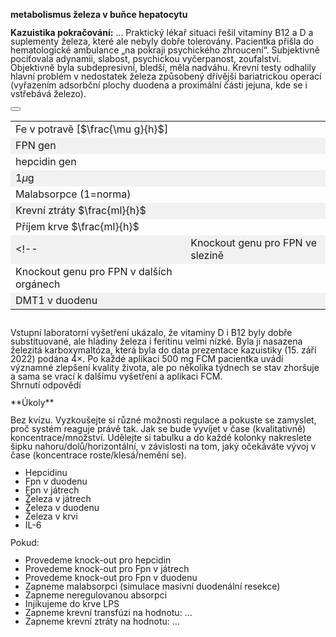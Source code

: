 <style>
img[alt^="image"] {max-width:20px;}
img[alt^="bigimage"] {  max-height:60px}
tbody tr:nth-child(even){background-color:#f1f1f1}
</style><div class="w3-row">
<div class="w3-col s12 m8 l8 w3-center">

**metabolismus železa v buňce hepatocytu**
<bdl-animate-adobe src="Hepatocyt_2_FinalObrazovka5_Text.js" width="800" height="600" name="Hepatocyt_2_FinalObrazovka5_Text" fromid="idfmi" responsive="true"></bdl-animate-adobe>
<bdl-bind2a-text findex="4" aname="children.1.Hodnota8_text" convertor="1,57.717"></bdl-bind2a-text>
<bdl-bind2a-text findex="16" aname="children.1.Hodnota5_text" convertor="1,15.9"></bdl-bind2a-text>
<bdl-bind2a-text findex="3" aname="children.1.Hodnota3_text" convertor="1,1.513"></bdl-bind2a-text>
<bdl-bind2a-text findex="17" aname="children.1.Hodnota6_text"></bdl-bind2a-text>
<bdl-bind2a-text findex="10" aname="children.1.Hodnota2_text"></bdl-bind2a-text>
<bdl-bind2a-text findex="11" aname="children.1.Hodnota4_text" convertor="1,100"></bdl-bind2a-text>
<bdl-bind2a-text findex="9" aname="children.1.Hodnota1_text" convertor="1,100,0.00000001"></bdl-bind2a-text>
<bdl-bind2a-text findex="2" aname="children.1.Hodnota7_text" convertor="1,19.24"></bdl-bind2a-text>
<bdl-bind2a findex="24" aname="children.1.KapackaFeFialovaSipkaOut_anim" amin="0" amax="99"></bdl-bind2a>
<bdl-bind2a findex="25" aname="children.1.StrikackaFeFialovaSipkaIn_anim" amin="0" amax="159"></bdl-bind2a>
<bdl-bind2a findex="13" aname="children.1.ZlutaSipka1_anim" amin="0" amax="159"></bdl-bind2a>
<bdl-bind2a findex="26" aname="children.1.FialovaSipkaTransferin_anim" amin="0" amax="159"></bdl-bind2a>
<bdl-bind2a findex="14" aname="children.1.SipkaTmaveModraBMP6_anim" amin="0" amax="159"></bdl-bind2a>
<bdl-bind2a findex="15" aname="children.1.SipkaIL6_anim" amin="0" amax="159" fmin="0" fmax="1"></bdl-bind2a>
<bdl-bind2a findex="1" aname="children.1.CervenaSipka5_anim" amin="0" amax="159" fmin="2" fmax="10"></bdl-bind2a>
<bdl-bind2a findex="17" aname="children.1.Merak6_anim" amin="0" amax="99"></bdl-bind2a>
<bdl-bind2a findex="1" aname="children.1.TransferinSipkaOranzova1_anim" amin="0" amax="159" fmin="2" fmax="10"></bdl-bind2a>
<bdl-bind2a findex="26" aname="children.1.CervenaSipka3_anim" amin="0" amax="159"></bdl-bind2a>
<bdl-bind2a findex="26" aname="children.1.CervenaSipka2_anim" amin="0" amax="159"></bdl-bind2a>
<bdl-bind2a findex="1" aname="children.1.TransferinSipkaOranzova2_anim" amin="0" amax="159" fmin="2" fmax="10"></bdl-bind2a>
<bdl-bind2a findex="14" aname="children.1.SmadSipka_anim" amin="0" amax="159"></bdl-bind2a>
<bdl-bind2a findex="11" aname="children.1.SmatSipka_anim" amin="0" amax="159" fmin="0" fmax="500"></bdl-bind2a>
<bdl-bind2a findex="4" aname="children.1.children.573.Fe3SkupinaMitochondrie1_anim" amin="0" amax="159"></bdl-bind2a>
<bdl-bind2a findex="2" aname="children.1.children.573.KanalSedy_anim" amin="0" amax="159"></bdl-bind2a>
<bdl-bind2a findex="2" aname="children.1.children.573.MitochondrieSipkaCervena1_anim" amin="0" amax="159"></bdl-bind2a>
<bdl-bind2a findex="2" aname="children.1.children.573.MitochondrieSipkaCervena2_anim" amin="0" amax="159"></bdl-bind2a>
<bdl-bind2a findex="16" aname="children.1.Merak5_anim" amin="0" amax="99"></bdl-bind2a>
<bdl-bind2a findex="2" aname="children.1.Merak7_anim" amin="0" amax="99" fmin="0" fmax="40"></bdl-bind2a>
<bdl-bind2a findex="23" aname="children.1.children.516.MerakSemaforu5_anim" amin="0" amax="159"></bdl-bind2a>
<bdl-bind2a findex="22" aname="children.1.children.516.MerakSemaforu4_anim" amin="0" amax="159"></bdl-bind2a>
<bdl-bind2a findex="17" aname="children.1.children.516.MerakSemaforu3_anim" amin="0" amax="159"></bdl-bind2a>
<bdl-bind2a findex="21" aname="children.1.children.516.MerakSemaforu2_anim" amin="0" amax="159"></bdl-bind2a>
<bdl-bind2a findex="10" aname="children.1.children.516.MerakSemaforu1_anim" amin="0" amax="159"></bdl-bind2a>
<bdl-bind2a findex="20" aname="children.1.children.516.Semafor5_anim" amin="0" amax="10" fmin="0" fmax="1"></bdl-bind2a>
<bdl-bind2a findex="19" aname="children.1.children.516.Semafor4_anim" amin="0" amax="10" fmin="0" fmax="1"></bdl-bind2a>
<bdl-bind2a findex="7" aname="children.1.children.516.Semafor3_anim" amin="0" amax="10" fmin="0" fmax="1"></bdl-bind2a>
<bdl-bind2a findex="18" aname="children.1.children.516.Semafor2_anim" amin="0" amax="10" fmin="0" fmax="1"></bdl-bind2a>
<bdl-bind2a findex="8" aname="children.1.children.516.Semafor1_anim" amin="0" amax="10" fmin="0" fmax="1"></bdl-bind2a>
<bdl-bind2a findex="15" aname="children.1.ModraRuzovaPruhovanaSipka_anim" amin="159" amax="0" fmin="0" fmax="3000"></bdl-bind2a>
<bdl-bind2a findex="3" aname="children.1.children.511.FeTransferin_anim" amin="0" amax="159"></bdl-bind2a>
<bdl-bind2a findex="9" aname="children.1.ModraPruhovana_anim" amin="159" amax="0" fmin="0" fmax="6.5e-11"></bdl-bind2a>
<bdl-bind2a findex="1" aname="children.1.TransferinSipkaOranova2_anim" amin="0" amax="159" fmin="2" fmax="10"></bdl-bind2a>
<bdl-bind2a findex="17" aname="children.1.SipkaRuzova1_anim" amin="0" amax="159"></bdl-bind2a>
<bdl-bind2a findex="4" aname="children.1.Fe3SkupinaMitochondrie2_anim" amin="0" amax="159"></bdl-bind2a>
<bdl-bind2a findex="1" aname="children.1.ModraSipka2_anim" amin="0" amax="159" fmin="2" fmax="10"></bdl-bind2a>
<bdl-bind2a findex="1" aname="children.1.ModraSipka1_anim" amin="0" amax="159" fmin="2" fmax="10"></bdl-bind2a>
<bdl-bind2a findex="10" aname="children.1.Hepcidin_anim" amin="159" amax="0"></bdl-bind2a>
<bdl-bind2a findex="14" aname="children.1.TmaveModraSipka_anim" amin="0" amax="159"></bdl-bind2a>
<bdl-bind2a findex="15" aname="children.1.Ruzova1_anim" amin="0" amax="159" fmin="0" fmax="1"></bdl-bind2a>
<bdl-bind2a findex="1" aname="children.1.CervenaSipka6_anim" amin="0" amax="159" fmin="2" fmax="10"></bdl-bind2a>
<bdl-bind2a findex="1" aname="children.1.CervenaSipka1_anim" amin="0" amax="159" fmin="2" fmax="10"></bdl-bind2a>
<bdl-bind2a findex="1" aname="children.1.TransferinSipkaOranova1_anim" amin="0" amax="159" fmin="2" fmax="10"></bdl-bind2a>
<bdl-bind2a findex="13" aname="children.1.ZlutaSipka3_anim" amin="0" amax="159"></bdl-bind2a>
<bdl-bind2a findex="13" aname="children.1.ZlutaSipka2_anim" amin="0" amax="159"></bdl-bind2a>
<bdl-bind2a findex="12" aname="children.1.RuzovaZlutaPruhovanaSipka_anim" amin="159" amax="0"></bdl-bind2a>
<bdl-bind2a findex="2" aname="children.1.KanalSedy2_anim" amin="0" amax="159"></bdl-bind2a>
<bdl-bind2a findex="2" aname="children.1.MitochondrieSipkaCervena3_anim" amin="0" amax="159"></bdl-bind2a>
<bdl-bind2a findex="2" aname="children.1.MitochondrieSipkaCervena4_anim" amin="0" amax="159"></bdl-bind2a>
<bdl-bind2a findex="1" aname="children.1.ZlutyVodikVnitrniCervenyKanal_anim" amin="0" amax="159"></bdl-bind2a>
<bdl-bind2a findex="1" aname="children.1.ZlutyVodikVnejsiCervenyKanal_anim" amin="0" amax="159"></bdl-bind2a>
<bdl-bind2a findex="1" aname="children.1.CervenaSipka4_anim" amin="0" amax="159"></bdl-bind2a>
<bdl-bind2a findex="1" aname="children.1.SipkaFialovaCervenaVnejsi_anim" amin="0" amax="159"></bdl-bind2a>
<bdl-bind2a findex="26" aname="children.1.SipkaPrechodFe2Fe3_anim" amin="0" amax="159"></bdl-bind2a>
<bdl-bind2a findex="17" aname="children.1.KanalFialovy_anim" amin="99" amax="0"></bdl-bind2a>
<bdl-bind2a findex="1" aname="children.1.KanalCerveny_anim" amin="0" amax="99"></bdl-bind2a>
<bdl-bind2a findex="2" aname="children.1.Fe2Skupina_anim" amin="159" amax="0"></bdl-bind2a>
<bdl-bind2a findex="4" aname="children.1.Fe3Skupina_anim" amin="0" amax="159"></bdl-bind2a>
<bdl-bind2a findex="6" aname="children.1.SipkaFialovaCervena1_anim" amin="0" amax="159" fmin="18" fmax="147"></bdl-bind2a>
<bdl-bind2a findex="5" aname="children.1.SipkaCervenoFialova1_anim" amin="0" amax="159" fmin="18" fmax="147"></bdl-bind2a>
<bdl-bind2a findex="11" aname="children.1.Merak4_anim" amin="0" amax="99" fmin="0" fmax="1"></bdl-bind2a>
<bdl-bind2a findex="4" aname="children.1.Merak8_anim" amin="0" amax="99" fmin="0" fmax="114"></bdl-bind2a>
<bdl-bind2a findex="10" aname="children.1.Merak2_anim" amin="0" amax="99" fmin="0" fmax="4.8" convertor="1,1.2"></bdl-bind2a>
<bdl-bind2a findex="3" aname="children.1.Merak3_anim" amin="0" amax="99"></bdl-bind2a>
<bdl-bind2a findex="9" aname="children.1.Merak1_anim" amin="0" amax="99" fmin="0" fmax="6e-11"></bdl-bind2a>
<bdl-bind2a findex="28" aname="children.1.SipkaRuzova2_anim" amin="0" amax="159"></bdl-bind2a>
<bdl-bind2a findex="1" aname="children.1.children.188.OranzovaSipkaSpodniVehicle_anim" amin="0" amax="99"></bdl-bind2a>
<bdl-bind2a findex="1" aname="children.1.children.188.KanalZlutyVehicle_anim" amin="99" amax="0"></bdl-bind2a>
<bdl-bind2a findex="1" aname="children.1.children.188.SipkaCervenaHUvnitrVehicle_anim" amin="0" amax="99"></bdl-bind2a>
<bdl-bind2a findex="1" aname="children.1.children.188.SipkaZlutaHUvnitrVehicle_anim" amin="0" amax="99"></bdl-bind2a>
<bdl-bind2a findex="1" aname="children.1.children.188.KanalCervenyVehicle2_anim" amin="99" amax="0"></bdl-bind2a>
<bdl-bind2a findex="1" aname="children.1.children.188.SipkaZlutaHUvnitrVehicle_anim_1" amin="0" amax="99"></bdl-bind2a>
<bdl-bind2a findex="1" aname="children.1.children.188.PrechodUvnitrVehicle_anim" amin="0" amax="99"></bdl-bind2a>
<bdl-bind2a findex="1" aname="children.1.children.188.SipkaHneda1Vehicle_anim" amin="0" amax="99"></bdl-bind2a>
<bdl-bind2a findex="1" aname="children.1.children.188.SipkaHneda2Vehicle_anim" amin="0" amax="99"></bdl-bind2a>
<bdl-bind2a findex="9" aname="children.1.StrikackaModra_anim" amin="1" amax="29" fmin="0" fmax="1"></bdl-bind2a>
<bdl-bind2a findex="7" aname="children.1.SemaforFpn_anim" amin="0" amax="19" fmin="0" fmax="1"></bdl-bind2a>
<bdl-bind2a findex="8" aname="children.1.SemaforHepcidin_anim" amin="0" amax="10" fmin="0" fmax="1"></bdl-bind2a>
<bdl-bind2a findex="2" aname="children.1.CervenaSipka7_anim" amin="0" amax="159"></bdl-bind2a>
<bdl-bind2a-play findex="24" aname="children.1.KapackaFeMale_anim" amin="0" amax="99"></bdl-bind2a-play>
<bdl-bind2a-play findex="24" aname="children.1.ZelezoVelkeKapacka_anim" amin="0" amax="99"></bdl-bind2a-play>
<bdl-bind2a-play findex="24" aname="children.1.children.579.children.59.Kapka1_anim" amin="0" amax="99"></bdl-bind2a-play>
<bdl-bind2a-play findex="25" aname="children.1.StrikackaCervena_anim" amin="0" amax="99"></bdl-bind2a-play>
<bdl-bind2a-play findex="24" aname="children.1.KapackaJehlaFe_anim" amin="0" amax="99"></bdl-bind2a-play>
<!--bdl-bind2a findex="9" aname="children.1.StrikackaModra_anim" amin="1" amax="29" fmin="0" fmax="1"></bdl-bind2a-->

</div>
<div class="w3-col s12 m4 l4 w3-justify w3-small" style="line-height:1.0">
<div class="w3-sand">

**Kazuistika pokračování:** ... Praktický lékař situaci řešil vitaminy B12 a D a suplementy železa, které ale nebyly dobře tolerovány. Pacientka přišla do hematologické ambulance „na pokraji psychického zhroucení“. Subjektivně pociťovala adynamii, slabost, psychickou vyčerpanost, zoufalství. Objektivně byla subdepresivní, bledší, měla nadváhu. Krevní testy odhalily hlavní problém v nedostatek železa způsobený dřívější bariatrickou operací (vyřazením adsorbční plochy duodena a proximální části jejuna, kde se i vstřebává železo). </div>

<button class="w3-right w3-button w3-theme-d4" onclick="document.getElementById('legenda').style.display='block'"><i class="fa fa-info-circle"> </i></button>
<!-- hidden input  - buttonparams sets this input value explicitly, then it is read by fmi component -->
<input id="idlps" value="" type="number" style="display:none"/>

<bdl-fmi id="idfmi" mode="" src="FeMetabolism_FeMetabolismModel.js" fminame="FeMetabolism_FeMetabolismModel" tolerance="0.000001" starttime="0" fstepsize="4" fpslimit="10" guid="{9aa10b27-427c-44c9-a381-5815d5706331}" valuereferences="637534208,637534245,33554450,33554447,33554451,637534243,637534244,16777268,16777266,33554434,33554432,33554436,637534264,637534265,637534270,637534268,33554433,33554441,16777267,16777269,16777270,33554443,33554442,33554444,16777264,16777261,637534246,16777262,637534253" valuelabels="Fe_liv,Fe_liv_in_ser,Fe_liv_2,Fe_ser,Fe_liv_3,Fe_liv_to_ferritin,Fe_liv_from_ferritin,Fpn_liv_knockout,hep_knockout,LPS,hep,Il6,hep_in,hep_out,Bmp6_in,Il6_in,Bmp6,Fpn_liv,Fpn_duo_knockout,Fpn_spl_knockout,Fpn_res_knockout,Fpn_duo,Fpn_spl,Fpn_res,transfusion,bleeding,Fe_liv_out_ser,malabsorption,Fpn_liv_mRNA_in" inputs="id1,16777260,1,1;idfpnliv,16777268,1,1,t;idhep,16777266,1,1,t;idlps,33554434,1,1,t;id11,16777262,1,1,t;id10,16777265,1,1,t;idspl,16777269,1,1,t;idres,16777270,1,1,t;id7,16777261,1,1,t;id8,16777264,1,1,t" inputlabels="Fe_food,Fpn_liv_knockout,hep_knockout,LPS,malabsorption,unregulated_absorption,Fpn_spl_knockout,Fpn_res_knockout,bleeding,transfusion" showtime="true" showtimemultiply="3600"></bdl-fmi>
<div class="w3-border w3-panel">

||| 
|-------------|-------|
| Fe v potravě [$\frac{\mu g}{h}$] | <bdl-range id="id1" title="" min="0" max="2000" default="219" step="1"></bdl-range> |
| FPN gen  | <bdl-checkbox id="idfpnliv" titlemin="gen Fpn je knockoutován (neaktivní)" titlemax="gen Fpn je aktivní" default="true"></bdl-checkbox>  |
| hepcidin gen | <bdl-checkbox id="idhep" titlemin="gen pro hepcidin je knockoutován (neaktivní)" titlemax="gen pro hepcidin je aktivní" default="true"></bdl-checkbox>  |
| 1$\mu$g | <bdl-buttonparams title="LPS injekce" ids="idlps" values="1" fromid="idfmi"></bdl-buttonparams>  |
| Malabsorpce (1=norma) | <bdl-range id="id11" title="" min="0" max="1" default="1" step="0.05"></bdl-range>  |
| Krevní ztráty $\frac{ml}{h}$  | <bdl-range id="id7" title="" min="0" max="2" default="0" step="0.1"></bdl-range>  |
| Příjem krve $\frac{ml}{h}$ | <bdl-range id="id8" title="" min="0" max="3" default="0" step="0.1"></bdl-range>  |
<!--| Knockout genu pro FPN ve slezině | <bdl-checkbox id="idspl" titlemin="gen Fpn je knockoutován (neaktivní)" titlemax="gen Fpn je aktivní" default="true"></bdl-checkbox>  |
| Knockout genu pro FPN v dalších orgánech| <bdl-checkbox id="idres" titlemin="gen Fpn je knockoutován (neaktivní)" titlemax="gen Fpn je aktivní" default="true"></bdl-checkbox> |
| DMT1 v duodenu | <bdl-checkbox id="id10" titlemin="absorpce je fyziologicky regulovaná" titlemax="regulace absorpce je vypnuta" default="false"></bdl-checkbox>  |-->

</div>

<bdl-quizx id="q2.1" type="choice2" question="2.1 Spusťte simulaci a nasimulujte masivní duodenální resekci tím, že snížíte malabsorpci na hodnotu 0.05 (5% oproti normě). Jaké následky vidíte?" answers="A. postupné snižování koncentrace železa v plasmě i v buňkách. Nedostatek železa pro jiné procesy, např. snížená produkce nových erytrocytů, anémie, ...|B. postupné zvyšování železa v plasmě i v buňkách s důsledky pro další orgány s projevy podobnými jako hemochromatóza" correctoptions="true|false" explanations="ano, simulace ukazuje dlouhodobý nedostatek železa pro jiné metabolické procesy viz další kapitola|ne, viz další kapitola" buttontitle="zkontrolovat odpověď"></bdl-quizx>
<bdl-quizx id="q2.2" type="choice2" question="2.2 Pokračujte v simulaci, zvyšte množství železa v potravě 10x nad normu (tj. asi na hodnotu 2000). Stačí taková kompenzace nahradit masivní duodenální resekci nasimulovanou v předchozí otázce?" answers="A. Ano. Zvýšený příjem železa v potravě může pomoci v rekonvalescenci a upraví hladinu železa v buňkách i v plazmě k normě |B. Ne. Zvýšený příjem železa nedostačuje k metabolickým potřebám a hladina v plazmě i v buňkách klesá a postupně se vyčerpává." correctoptions="false|true" explanations="ne|ano" buttontitle="zkontrolovat odpověď"></bdl-quizx>
<bdl-quizx id="q2.3" type="choice2" question="2.3 Pokračujte v simulaci, snižte množství železa v potravě na normu (tj. hodnotu 219). Zvyšujte postupně příjem krve z krevní transfuze a hledejte postupně hodnotu, která vede k normalizaci koncentrace železa v plasmě i v buňkách (tj. k hodnotě 1.0" answers="A. Stačí příjem 0.1 ml/h |B. Stačí příjem 0.7 ml/h|C. krevní transfúze asi 2.5 ml/h" correctoptions="false|true|false" explanations="ne|ano|ne" buttontitle="zkontrolovat odpověď"></bdl-quizx>
<bdl-quizx id="q2.4" type="choice2" question="2.4 ...  Perorální přípravky s obsahem železa nepřinesly efekt, případně je pacientka netolerovala. Subjektivní potíže pacientky se zhoršovaly a v roce 2021 byla žena odeslána na hematologii. Tam opakovaně (celkem 7×) dostávala každé 2 měsíce i.v. preparát s nízkým obsahem železa (celkem cca 430 mg Fe). Pro mikrocytovou anémii a stále velmi výrazné příznaky ji v dubnu 2022 hematoložka odeslala do nutriční ambulance pro konzervativně neřešitelnou sideropenickou anémii, sideropenii a těžký únavový syndrom. Co je sideropenická anémie?" answers="A. stav, kdy v těle dochází k nadměrné akumulaci železa, což vede k poškození orgánů.|B. typ anémie způsobený nedostatkem železa v těle, což vede k snížené produkci hemoglobinu a červených krvinek.|genetické onemocnění, při kterém tělo produkuje nadměrné množství červených krvinek." correctoptions="false|true|false" explanations="ne|ano|ne" buttontitle="zkontrolovat odpověď"></bdl-quizx>
<bdl-quizx id="q2.5" type="choice2" question="2.5 Jaký je rozdíl v koncentraci železa v buňkách při sideropenické anémii a při anémii chronických chorob?" answers="A. u sideropenické anémie koncentrace železa v buňkách je nižší (nižší zásoby v poolu i ve feritinu), při anémii chronických chorob je koncentrace železa v buňkách normální nebo vyšší než norma.|B. v obou případech u sideropenické anémie i u anémie chronických chorob je koncentrace železa v buňkách nižší (nižší zásoby v poolu i ve feritinu)." correctoptions="false|true" explanations="ne|ano" buttontitle="zkontrolovat odpověď"></bdl-quizx>
<bdl-quizx id="q2.6" type="choice2" question="2.6 Feritin se v malých koncentracích vyskytuje i v krvi. Referenční rozmezí pro koncentraci feritinu v séru (S-feritin) je pro muže 30–300 μg/l a pro ženy 20–120 μg/l. Nízké koncentrace indikují vyčerpání celkové tělesné rezervy železa a slouží k časnému odhalení anémie z nedostatku železa ještě v prelatentní fázi. Zvýšené koncentrace feritinu jsou doprovodným jevem vysokých tkáňových zásob železa. Dále se s nimi setkáváme u mnohých pacientů s onemocněním jater, některými maligními nádory (nádorový marker) nebo zánětlivými onemocněními (pozitivní reaktant akutní fáze nebo anemie s chronických chorob). Jakou hodnotu S-feritinu očekáváte u pacientky se sideropenickou anémií?" answers="A. 7 μg/l |B. 70 μg/l|C. 460 μg/l" correctoptions="true|false|false" explanations="ano|ne|ne" buttontitle="zkontrolovat odpověď"></bdl-quizx>
<bdl-quiz-summary id="qs">
<span class=""><br/>Vstupní laboratorní vyšetření ukázalo, že vitaminy D i B12 byly dobře substituované, ale hladiny železa i feritinu velmi nízké. Byla jí nasazena železitá karboxymaltóza, která byla do data prezentace kazuistiky (15. září 2022) podána 4×. Po každé aplikaci 500 mg FCM pacientka uvádí významné zlepšení kvality života, ale po několika týdnech se stav zhoršuje a sama se vrací k dalšímu vyšetření a aplikaci FCM.</span><br/>Shrnutí odpovědí</bdl-quiz-summary>
<bdl-quiz-control ids="q2.1,q2.2,q2.3,q2.4,q2.5,q2.6,qs"></bdl-quiz-control>
<div class="w3-hide">
**Úkoly**

Bez kvízu.
Vyzkoušejte si různé možnosti regulace a pokuste se zamyslet, proč systém reaguje právě tak. Jak se bude vyvíjet v čase (kvalitativně) koncentrace/množství. Udělejte si tabulku a do každé kolonky nakreslete šipku nahoru/dolů/horizontální, v závislosti na tom, jaký očekáváte vývoj v čase (koncentrace roste/klesá/nemění se).

* Hepcidinu
* Fpn v duodenu
* Fpn v játrech
* Železa v játrech
* Železa v duodenu
* Železa v krvi
* IL-6

Pokud:

* Provedeme knock-out pro hepcidin
* Provedeme knock-out pro Fpn v játrech
* Provedeme knock-out pro Fpn v duodenu
* Zapneme malabsorpci (simulace masivní duodenální resekce)
* Zapneme neregulovanou absorpci
* Injikujeme do krve LPS
* Zapneme krevní transfúzi na hodnotu: ...
* Zapneme krevní ztráty na hodnotu: ...
</div>
</div>
</div>

<div id="legenda" class="w3-card w3-small w3-padding" style="display:none;z-index:1;position:absolute;top:20px;right:10px;width:500px;background-color:white">
legenda
<button class="w3-button w3-theme w3-right" onclick="document.getElementById('legenda').style.display='none'">Skryj legendu <i class="fa fa-close"> </i> </button>
button

|Schéma|Popis/funkce|
|---|---|
|![bigimagefoodiron](simfoodiron.png)|__1. Příjem železa v potravě__ ve formě nehemové ![image1](image1.jpg)Fe<sup>2+</sup>, ![image2](image2.jpg)Fe<sup>3+</sup> a hemové.|
|![bigimagefoodiron](simnonhem.png)|__2. Nehemové železo__ ![image1](image1.jpg) Fe<sup>2+</sup> se vstřebává přes DMT1, ![image2](image2.jpg) Fe <sup>3+</sup> se katalyzuje na Fe<sup>2+</sup> pomocí Dcytb.|
|![bigimagefoodiron](simhem.png) |__3. Hemové železo__ se přenáší do buňky, kde se pomocí HO uvolňuje Fe<sup>2+</sup> |
|![bigimagefoodiron](simironout.png) |__4. Ztráty__ železa vzniklé nevstřebáním|
|![bigimagefoodiron](simironpool.png) |__5.Pohotový pool, sdílená zásoba Fe<sup>2+</sup>__ která reguluje (inhibuje) transportér DMT1 a přenašeč hemu|
|![bigimagefoodiron](simironferritin.png) |__6.Regulace příjmu a výdeje Fe<sup>2+</sup> ve ferritinu__ |
|![bigimageferroportin](imageferroportin.png) |__7.Genová regulace ferroportinu__ |

||Definice|Popis/funkce|
|---|---|---|
|![image1](image1.jpg)|Fe<sup>2+</sup>|Dvojmocné železo|
|![image2](image2.jpg)|Fe<sup>3+</sup>|Trojmocné železo|
|![image3](image3.jpg)|H<sup>+</sup>|Vodíkový iont|
|![image4](image4.jpg)|Hem|Porfyrinový kruh s centrálním atomem Fe<sup>2+</sup>|
|![image5](image5.jpg)|DMT1|Transportér divalentních kovů, symport Fe<sup>2+</sup> a H<sup>+</sup>|
|![image6](image6.jpg)|Proteinový přenašeč hemu|Proteinový přenašeč hemu (neznámý), přenáší hem z luminální strany duodena do enterocytu.|
|![image7](image7.jpg)|Dcytb|Duodenální cytochrom b reduktáza: redukuje Fe<sup>3+</sup> na Fe<sup>2+</sup>, elektrony dodává askorbát.|
|![image8](image8.jpg)|HO|Hemoxygenáza, uvolňuje Fe<sup>2+</sup> z hemu za vzniku CO a biliverdinu|
|![image9](image9.jpg)|Ztráty železa|Ztráty železa vzniklé nevstřebáním nebo ztrátou buněk, které železo obsahují|
|![image10](image10.jpg)|Pool Fe<sup>2+</sup>|Pohotový pool Fe<sup>2+</sup> železa v buňce, míra zaplnění odpovídá množství (zde 6/8)|
|![imageferritin](imageferritin.png)|Ferritin| Ferritin složený z a) proteinové části apoferitinu (oranžová) a b) iontů Fe3+. Funguje jako zásobárna Fe.|
|![imagetransferrin](imagetransferrin.png)|Transferin| Transferin|
|![imagehephesdin](smallhephesdin.png)|Hephesdin|Hephesdin|
|![imageferroportin](smallferroportin.png)|Ferroportin|Ferroportin|
|![imagetfr1](imgtfr1.png)|TfR1|Transferinový receptor 1|
|![imageschemasteap3](imgmetaloreduktaza.png)| STEAP3 | Metaloreduktáza |
konec legendy
</div>
